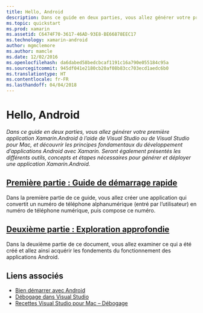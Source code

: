 ```yaml
---
title: Hello, Android
description: Dans ce guide en deux parties, vous allez générer votre première application Xamarin.Android à l’aide de Visual Studio ou de Visual Studio pour Mac et découvrir les principes fondamentaux du développement d’applications Android avec Xamarin. Vous y découvrirez également les différents outils, concepts et étapes qui sont nécessaires pour générer et déployer une application Xamarin.Android.
ms.topic: quickstart
ms.prod: xamarin
ms.assetid: C6474F70-3617-46AD-93E8-BE66878EEC17
ms.technology: xamarin-android
author: mgmclemore
ms.author: mamcle
ms.date: 12/02/2016
ms.openlocfilehash: da6dabed58bedcbcaf1191c16a790e055184c95a
ms.sourcegitcommit: 945df041e2180cb20af08b83cc703ecd1aedc6b0
ms.translationtype: HT
ms.contentlocale: fr-FR
ms.lasthandoff: 04/04/2018
---
```

# <a name="hello-android"></a>Hello, Android

_Dans ce guide en deux parties, vous allez générer votre première application Xamarin.Android à l’aide de Visual Studio ou de Visual Studio pour Mac, et découvrir les principes fondamentaux du développement d’applications Android avec Xamarin. Seront également présentés les différents outils, concepts et étapes nécessaires pour générer et déployer une application Xamarin.Android._

##  <a name="part-1-quickstartandroidget-startedhello-androidhello-android-quickstartmd"></a>[Première partie : Guide de démarrage rapide](~/android/get-started/hello-android/hello-android-quickstart.md)

Dans la première partie de ce guide, vous allez créer une application qui convertit un numéro de téléphone alphanumérique (entré par l’utilisateur) en numéro de téléphone numérique, puis compose ce numéro.

##  <a name="part-2-deep-diveandroidget-startedhello-androidhello-android-deepdivemd"></a>[Deuxième partie : Exploration approfondie](~/android/get-started/hello-android/hello-android-deepdive.md)

Dans la deuxième partie de ce document, vous allez examiner ce qui a été créé et allez ainsi acquérir les fondements du fonctionnement des applications Android.


## <a name="related-links"></a>Liens associés

- [Bien démarrer avec Android](http://developer.android.com/training/index.html)
- [Débogage dans Visual Studio](http://msdn.microsoft.com/en-us/library/k0k771bt%28v=vs.90%29.aspx)
- [Recettes Visual Studio pour Mac – Débogage](https://developer.xamarin.com/recipes/cross-platform/ide/debugging/)
